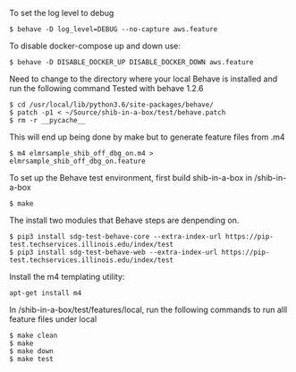 To set the log level to debug
```
$ behave -D log_level=DEBUG --no-capture aws.feature
```

To disable docker-compose up and down use: 
```
$ behave -D DISABLE_DOCKER_UP DISABLE_DOCKER_DOWN aws.feature
```

Need to change to the directory where your local Behave is installed 
and run the following command
Tested with behave 1.2.6
```
$ cd /usr/local/lib/python3.6/site-packages/behave/
$ patch -p1 < ~/Source/shib-in-a-box/test/behave.patch
$ rm -r __pycache__
```

This will end up being done by make but to generate feature files from .m4
```
$ m4 elmrsample_shib_off_dbg_on.m4 > elmrsample_shib_off_dbg_on.feature
```

To set up the Behave test environment, first build shib-in-a-box in /shib-in-a-box
```
$ make
```

The install two modules that Behave steps are denpending on. 
```
$ pip3 install sdg-test-behave-core --extra-index-url https://pip-test.techservices.illinois.edu/index/test
$ pip3 install sdg-test-behave-web --extra-index-url https://pip-test.techservices.illinois.edu/index/test
```

Install the m4 templating utility:
```
apt-get install m4
```

In /shib-in-a-box/test/features/local, run the following commands 
to run alll feature files under local
```
$ make clean
$ make
$ make down
$ make test
```
